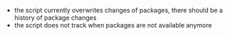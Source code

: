- the script currently overwrites changes of packages, there should be a history of package changes
- the script does not track when packages are not available anymore